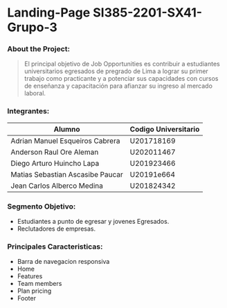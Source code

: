 # Landing-Page SI385-2201-SX41-Grupo-3

### About the Project:
> El principal objetivo de Job Opportunities es contribuir a estudiantes universitarios egresados de pregrado de Lima a lograr su primer trabajo como practicante y a potenciar sus capacidades con cursos de enseñanza y capacitación para afianzar su ingreso al mercado laboral.

### Integrantes:
   | Alumno| Codigo Universitario |
   |----------------------|---|
   |Adrian Manuel Esqueiros Cabrera| U201718169           |
   |Anderson Raul Ore Aleman| U202011467           |
   |Diego Arturo Huincho Lapa | U201923466           |
   |Matias Sebastian Ascasibe Paucar|  U20191e664          |
   |Jean Carlos Alberco Medina| U201824342           |

### Segmento Objetivo:
 * Estudiantes a punto de egresar y jovenes Egresados.
 * Reclutadores de empresas.

### Principales Caracteristicas: 
 * Barra de navegacion responsiva
 * Home
 * Features
 * Team members
 * Plan pricing
 * Footer
